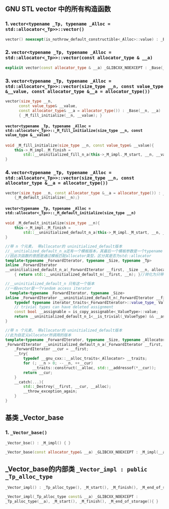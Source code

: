 <!-- TOC-->
## GNU STL vector 中的所有构造函数
### 1. `vector<typename _Tp, typename _Alloc = std::allocator<_Tp>>::vector()`
```c++
vector() noexcept(is_nothrow_default_constructible<_Alloc>::value) : _Base() { }
```
### 2. `vector<typename _Tp, typename _Alloc = std::allocator<_Tp>>::vector(const allocator_type & __a)`
```c++
explicit vector(const allocator_type & __a) _GLIBCXX_NOEXCEPT : _Base(__a) {} 
```
### 3. `vector<typename _Tp, typename _Alloc = std::allocator<_Tp>>::vector(size_type __n, const value_type &__value, const allocator_type &__a = allocator_type())`
```c++
vector(size_type __n, 
      const value_type& __value, 
      const allocator_type& __a = allocator_type()) : _Base(__n, __a)
      { _M_fill_initialize(__n, __value); }
```

#### `vector<typename _Tp, typename _Alloc = std::allocator<_Tp>>::_M_fill_initialize(size_type __n, const value_type &__value)`
```c++
void _M_fill_initialize(size_type __n, const value_type& __value){
    this->_M_impl._M_finish =
        std::__uninitialized_fill_n_a(this->_M_impl._M_start, __n, __value, _M_get_Tp_allocator());
}
```
### 4. `vector<typename _Tp, typename _Alloc = std::allocator<_Tp>>::vector(size_type __n, const allocator_type &__a = allocator_type())`
```c++
vector(size_type __n, const allocator_type &__a = allocator_type()) : _Base(__n, __a)
    {_M_default_initialize(__n);}
```
#### `vector<typename _Tp, typename _Alloc = std::allocator<_Tp>>::_M_default_initialize(size_type __n)`
```c++
void _M_default_initialize(size_type __n){
    this->_M_impl._M_finish = 
        std::__uninitialized_default_n_a(this->_M_impl._M_start, __n, _M_get_Tp_allocator());
}
```
```c++
//带 n 个元素， 带allocator的 uninitialized_default版本
//__unitialized_default_n_a还有一个模板版本，其最后一个模板参数是一个typename _Allocator
//因此次函数的意图是通过模板匹配allocator类型，区分其是否为std::allocator
template<typename _ForwardIterator, typename _Size, typename _Tp> 
inline _ForwardIterator
__uninitialized_default_n_a(_ForwardIterator __first, _Size __n, allocator<_Tp>&)
    { return std::__uninitialized_default_n(__first, __n); }//转化为只带 n 不带a的版本
```
```c++
//__uninitialized_default_n 只有这一个版本
//一般vector是一个random access iterator
  template<typename _ForwardIterator, typename _Size>
inline _ForwardIterator __uninitialized_default_n(_ForwardIterator __first, _Size __n){
	typedef typename iterator_traits<_ForwardIterator>::value_type_ ValueType;
	// trivial types can have deleted assignment
	const bool __assignable = is_copy_assignable<_ValueType>::value;
	return __uninitialized_default_n_1<__is_trivial(_ValueType) && __assignable>::__uninit_default_n(__first, __n);
}
```
```c++
//带 n 个元素， 带allocator的 uninitialized_default版本
//此为自定义allocator所调用的版本
template<typename _ForwardIterator, typename _Size, typename _Allocator>
_ForwardIterator __uninitialized_default_n_a(_ForwardIterator __first, _Size __n, _Allocator& __alloc){
    _ForwardIterator __cur = __first;
    __try{
        typedef __gnu_cxx::__alloc_traits<_Allocator> __traits;
        for (; __n > 0; --__n, ++__cur)
            __traits::construct(__alloc, std::__addressof(*__cur));
        return __cur;
    }
    __catch(...){
        std::_Destroy(__first, __cur, __alloc);
        __throw_exception_again;
    }
}
```

## 基类 _Vector_base
### 1. `_Vector_base()`
```c++
_Vector_bse() : _M_impl() { }
```
```c++
_Vector_base(const allocator_type& __a) _GLIBCXX_NOEXCEPT : _M_impl(__a) { }
```


## _Vector_base的内部类 `_Vector_impl : public _Tp_alloc_type`
```c++
_Vector_impl() : _Tp_alloc_type(), _M_start(), _M_finish(), _M_end_of_storage()	{ }
```
```c++
_Vector_impl(_Tp_alloc_type const& __a) _GLIBCXX_NOEXCEPT : 
_Tp_alloc_type(__a), _M_start(), _M_finish(), _M_end_of_storage(){ }
```